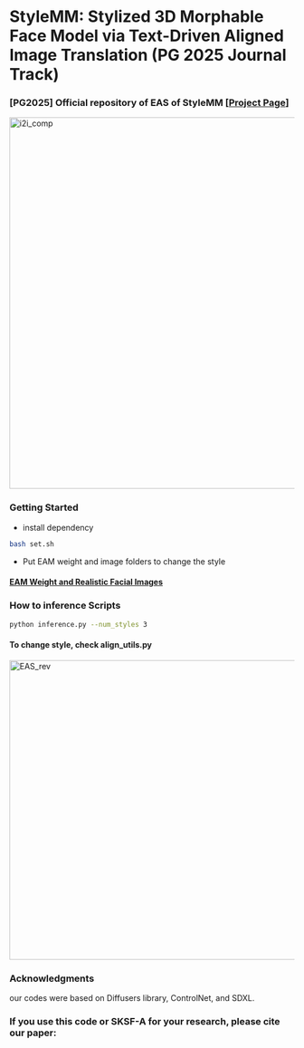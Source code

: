 # StyleMM: Stylized 3D Morphable Face Model via Text-Driven Aligned Image Translation (PG 2025 Journal Track)

### [PG2025] Official repository of EAS of StyleMM [[Project Page](https://kwanyun.github.io/stylemm_page/)] 
<img width="1793" height="656" alt="i2i_comp" src="https://github.com/user-attachments/assets/9b018b75-babc-40d6-a180-7b28e4286729" />


### Getting Started
* install dependency
```bash
bash set.sh
```
* Put EAM weight and image folders to change the style
  
#### [EAM Weight and Realistic Facial Images](https://drive.google.com/file/d/1Y5vc1yGKbyiX4NblQzGwYSjsR18htBsR/view?usp=drive_link)


### How to inference Scripts
```bash
python inference.py --num_styles 3
```

#### To change style, check align_utils.py


<img width="1024" height="529" alt="EAS_rev" src="https://github.com/user-attachments/assets/ce99ef6f-de36-42e7-bb97-8c35a2e64b3b" />



### Acknowledgments
our codes were based on Diffusers library, ControlNet, and SDXL.

### If you use this code or SKSF-A for your research, please cite our paper:
```bash
```


